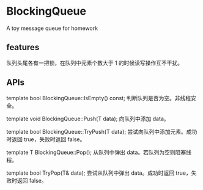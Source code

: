 # BlockingQueue
A toy message queue for homework

## features
队列头尾各有一把锁，在队列中元素个数大于 1 的时候读写操作互不干扰。

## APIs
template<class T>
bool BlockingQueue<T>::IsEmpty() const;
判断队列是否为空。非线程安全。

template<class T>
void BlockingQueue<T>::Push(T data); 
向队列中添加 data。
  
template<class T>
bool BlockingQueue<T>::TryPush(T data);
尝试向队列中添加元素。成功时返回 true，失败时返回 false。
  
template<class T>
T BlockingQueue<T>::Pop();
从队列中弹出 data。若队列为空则阻塞线程。
  
template<class T>
bool TryPop(T& data);
尝试从队列中弹出 data。成功时返回 true，失败时返回 false。
